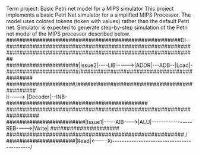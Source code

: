 Term project: Basic Petri net model for a MIPS simulator
This project implements a basic Petri Net simulator for a simplified MIPS Processor.
The model uses colored tokens (token with values) rather than the default Petri net.
Simulator is expected to generate step-by-step simulation of the Petri net model of the MIPS processor described below.                      
#####################################################DI--
######################################################## \
##########################################################\
######################|Issue2|----LIB----->|ADDR|---ADB--|Load|-\
######################/##########################################\
#####################/############################################\
Ii----> |Decoder|--INB-\###########################################\
####################\###\###########################################\
#####################\###|Issue1|-----AIB--->|ALU|-----------------REB---->|Write| 
##################### \###################################################### /
#####################|Read|<----Xi-------------------------------------------/

